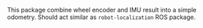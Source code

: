 This package combine wheel encoder and IMU result into a simple odometry. Should act similar as `robot-localization` ROS package.